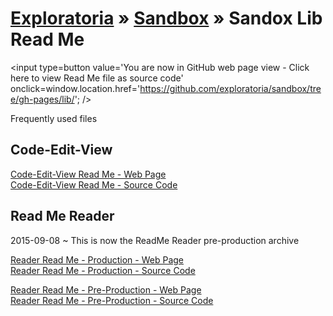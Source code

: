 [Exploratoria]( http://exploratoria.github.io ) &raquo; [Sandbox]( http://exploratoria.github.io/sandbox/ ) &raquo;
Sandox Lib Read Me
===

<span style=display:none; >[You are now in GitHub source code view - click here to view Read Me file as a web page]( http://exploratoria.github.io/sandbox/lib/index.html "View file as a web page." ) </span>
<input type=button value='You are now in GitHub web page view - Click here to view Read Me file as source code' onclick=window.location.href='https://github.com/exploratoria/sandbox/tree/gh-pages/lib/'; />

Frequently used files


## Code-Edit-View

[Code-Edit-View Read Me - Web Page]( http://exploratoria.github.io/sandbox/lib/code-edit-view/index.html )  
[Code-Edit-View Read Me - Source Code]( https://github.com/exploratoria/sandbox/tree/gh-pages/lib/code-edit-view/ )



## Read Me Reader

2015-09-08 ~ This is now the ReadMe Reader pre-production archive

[Reader Read Me - Production - Web Page]( http://exploratoria.github.io/lib/reader/index.html )  
[Reader Read Me - Production - Source Code]( https://github.com/exploratoria/exploratoria.github.io/tree/master/lib )


[Reader Read Me - Pre-Production - Web Page]( http://exploratoria.github.io/sandbox/lib/reader/index.html )  
[Reader Read Me - Pre-Production - Source Code]( https://github.com/exploratoria/sandbox/tree/gh-pages/lib/reader/ )

